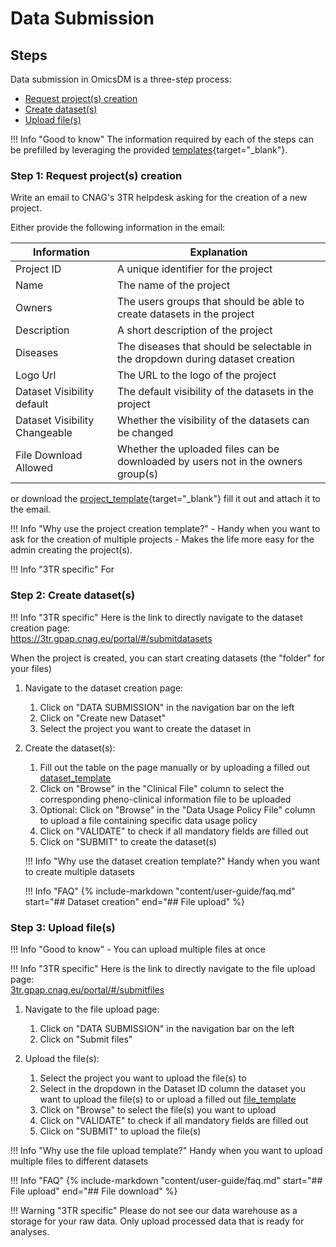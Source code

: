 # Data Submission

## Steps

Data submission in OmicsDM is a three-step process:

- [Request project(s) creation](#step-1-request-projects-creation)
- [Create dataset(s)](#step-2-create-datasets)
- [Upload file(s)](#step-3-upload-files)

!!! Info "Good to know"
    The information required by each of the steps can be prefilled
    by leveraging the provided [templates](https://github.com/CNAG-Biomedical-Informatics/omicsdm-documentation/blob/main/omicsdm_templates){target="_blank"}.

### Step 1: Request project(s) creation

Write an email to CNAG's 3TR helpdesk asking for the creation of a new project.

Either provide the following information in the email:

| Information | Explanation |
| --- | --- |
| Project ID | A unique identifier for the project |
| Name | The name of the project |
| Owners | The users groups that should be able to create datasets in the project |
| Description | A short description of the project |
| Diseases | The diseases that should be selectable in the dropdown during dataset creation |
| Logo Url | The URL to the logo of the project |
| Dataset Visibility default | The default visibility of the datasets in the project |
| Dataset Visibility Changeable | Whether the visibility of the datasets can be changed |
| File Download Allowed | Whether the uploaded files can be downloaded by users not in the owners group(s)|

or download the [project_template](https://github.com/CNAG-Biomedical-Informatics/omicsdm-documentation/blob/main/omicsdm_templates/project_template.tsv){target="_blank"} 
fill it out and attach it to the email.

!!! Info "Why use the project creation template?" 
    - Handy when you want to ask for the creation of multiple projects
    - Makes the life more easy for the admin creating the project(s).

!!! Info "3TR specific"
    For 

### Step 2: Create dataset(s)

!!! Info "3TR specific"
    Here is the link to directly navigate to the dataset creation page:  
    https://3tr.gpap.cnag.eu/portal/#/submitdatasets

When the project is created, you can start creating datasets (the "folder" for your files)

1. Navigate to the dataset creation page: 
    1. Click on "DATA SUBMISSION" in the navigation bar on the left
    2. Click on "Create new Dataset"
    3. Select the project you want to create the dataset in

2. Create the dataset(s):
    1. Fill out the table on the page manually or by uploading a filled out [dataset_template](https://github.com/CNAG-Biomedical-Informatics/omicsdm-documentation/blob/main/omicsdm_templates/project_template.tsv)
    2. Click on "Browse" in the "Clinical File" column to select the corresponding pheno-clinical information file to be uploaded
    3. Optional: Click on "Browse" in the "Data Usage Policy File" column to upload a file containing specific data usage policy
    4. Click on "VALIDATE" to check if all mandatory fields are filled out
    5. Click on "SUBMIT" to create the dataset(s)

    !!! Info "Why use the dataset creation template?" 
        Handy when you want to create multiple datasets

    !!! Info "FAQ"
        {% include-markdown "content/user-guide/faq.md" start="## Dataset creation" end="## File upload" %}

### Step 3: Upload file(s)
!!! Info "Good to know"
    - You can upload multiple files at once

!!! Info "3TR specific"
    Here is the link to directly navigate to the file upload page:  
    [3tr.gpap.cnag.eu/portal/#/submitfiles](https://3tr.gpap.cnag.eu/portal/#/submitfiles)

1. Navigate to the file upload page:
    1. Click on "DATA SUBMISSION" in the navigation bar on the left
    2. Click on "Submit files"
    
2. Upload the file(s):
    1. Select the project you want to upload the file(s) to
    2. Select in the dropdown in the Dataset ID column the dataset you want to upload the file(s) to or upload a filled out [file_template](https://github.com/CNAG-Biomedical-Informatics/omicsdm-documentation/blob/main/omicsdm_templates/file_template.tsv)
    3. Click on "Browse" to select the file(s) you want to upload
    4. Click on "VALIDATE" to check if all mandatory fields are filled out
    5. Click on "SUBMIT" to upload the file(s)

!!! Info "Why use the file upload template?" 
    Handy when you want to upload multiple files to different datasets

!!! Info "FAQ"
    {% include-markdown "content/user-guide/faq.md" start="## File upload" end="## File download" %}

!!! Warning "3TR specific"
    Please do not see our data warehouse as a storage for your raw data.
    Only upload processed data that is ready for analyses.
